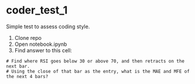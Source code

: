 # coder_test_1

Simple test to assess coding style.

1. Clone repo
2. Open notebook.ipynb
3. Find answer to this cell: 

``` 
# Find where RSI goes below 30 or above 70, and then retracts on the next bar. 
# Using the close of that bar as the entry, what is the MAE and MFE of the next 4 bars? 
```
